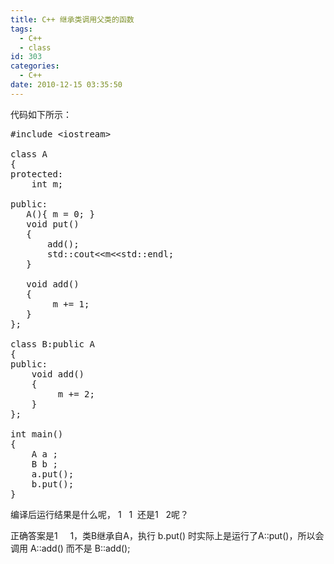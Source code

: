 ```yaml
---
title: C++ 继承类调用父类的函数
tags:
  - C++
  - class
id: 303
categories:
  - C++
date: 2010-12-15 03:35:50
---
```


代码如下所示：

<pre lang='cpp'>
#include &lt;iostream&gt;

class A
{
protected:
    int m;

public:
   A(){ m = 0; }
   void put()
   {
       add();
       std::cout&lt;&lt;m&lt;&lt;std::endl;
   }

   void add()
   {
        m += 1;
   }
};

class B:public A
{
public:
    void add()
    {
         m += 2;
    }
};

int main()
{
    A a ;
    B b ;
    a.put();
    b.put();
}
</pre>

编译后运行结果是什么呢， 1   1  还是1   2呢？

正确答案是1     1，类B继承自A，执行 b.put() 时实际上是运行了A::put()，所以会调用 A::add() 而不是 B::add();